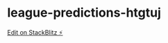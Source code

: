 # league-predictions-htgtuj

[Edit on StackBlitz ⚡️](https://stackblitz.com/edit/league-predictions-htgtuj)
